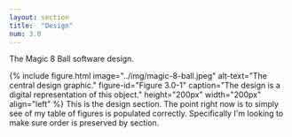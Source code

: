 ```yaml
---
layout: section
title:  "Design"
num: 3.0
---
```

The Magic 8 Ball software design.

{% include figure.html
           image="../img/magic-8-ball.jpeg"
           alt-text="The central design graphic."
           figure-id="Figure 3.0-1"
           caption="The design is a digital representation of this object."
           height="200px"
           width="200px"
           align="left"
%}
This is the design section.  The point right now is to simply see of my table of figures is populated correctly.  Specifically I'm looking to make sure order is preserved by section.